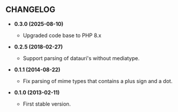 CHANGELOG
---------

- **0.3.0 (2025-08-10)**

  - Upgraded code base to PHP 8.x

- **0.2.5 (2018-02-27)**

    - Support parsing of datauri's without mediatype.

- **0.1.1 (2014-08-22)**

    - Fix parsing of mime types that contains a plus sign and a dot.

- **0.1.0 (2013-02-11)**

    - First stable version.
